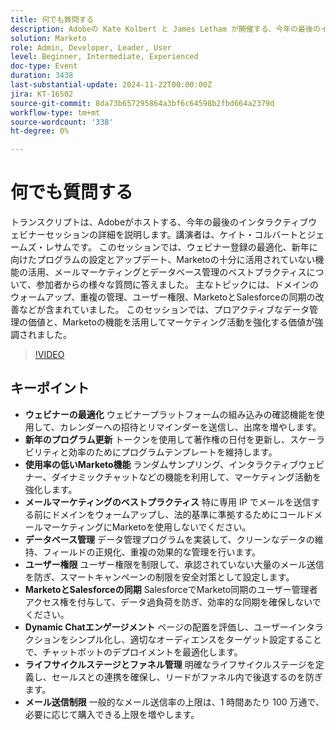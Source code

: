 ```yaml
---
title: 何でも質問する
description: Adobeの Kate Kolbert と James Letham が開催する、今年の最後のインタラクティブウェビナーにご参加ください。ウェビナーの最適化、プログラムの更新、使用率の低いMarketoの機能、メールマーケティングのベストプラクティス、データベース管理、ユーザーの権限、Marketo - Salesforce同期、ダイナミックチャットエンゲージメント、ライフサイクルステージについて説明します。
solution: Marketo
role: Admin, Developer, Leader, User
level: Beginner, Intermediate, Experienced
doc-type: Event
duration: 3438
last-substantial-update: 2024-11-22T00:00:00Z
jira: KT-16502
source-git-commit: 8da73b657295864a3bf6c64598b2fbd664a2379d
workflow-type: tm+mt
source-wordcount: '338'
ht-degree: 0%

---
```



# 何でも質問する

トランスクリプトは、Adobeがホストする、今年の最後のインタラクティブウェビナーセッションの詳細を説明します。講演者は、ケイト・コルバートとジェームズ・レサムです。 このセッションでは、ウェビナー登録の最適化、新年に向けたプログラムの設定とアップデート、Marketoの十分に活用されていない機能の活用、メールマーケティングとデータベース管理のベストプラクティスについて、参加者からの様々な質問に答えました。 主なトピックには、ドメインのウォームアップ、重複の管理、ユーザー権限、MarketoとSalesforceの同期の改善などが含まれていました。 このセッションでは、プロアクティブなデータ管理の価値と、Marketoの機能を活用してマーケティング活動を強化する価値が強調されました。

>[!VIDEO](https://video.tv.adobe.com/v/3438195/?learn=on&enablevpops)

## キーポイント

* **ウェビナーの最適化** ウェビナープラットフォームの組み込みの確認機能を使用して、カレンダーへの招待とリマインダーを送信し、出席を増やします。
* **新年のプログラム更新** トークンを使用して著作権の日付を更新し、スケーラビリティと効率のためにプログラムテンプレートを維持します。
* **使用率の低いMarketo機能** ランダムサンプリング、インタラクティブウェビナー、ダイナミックチャットなどの機能を利用して、マーケティング活動を強化します。
* **メールマーケティングのベストプラクティス** 特に専用 IP でメールを送信する前にドメインをウォームアップし、法的基準に準拠するためにコールドメールマーケティングにMarketoを使用しないでください。
* **データベース管理** データ管理プログラムを実装して、クリーンなデータの維持、フィールドの正規化、重複の効果的な管理を行います。
* **ユーザー権限** ユーザー権限を制限して、承認されていない大量のメール送信を防ぎ、スマートキャンペーンの制限を安全対策として設定します。
* **MarketoとSalesforceの同期** SalesforceでMarketo同期のユーザー管理者アクセス権を付与して、データ過負荷を防ぎ、効率的な同期を確保しないでください。
* **Dynamic Chatエンゲージメント** ページの配置を評価し、ユーザーインタラクションをシンプル化し、適切なオーディエンスをターゲット設定することで、チャットボットのデプロイメントを最適化します。
* **ライフサイクルステージとファネル管理** 明確なライフサイクルステージを定義し、セールスとの連携を確保し、リードがファネル内で後退するのを防ぎます。
* **メール送信制限** 一般的なメール送信率の上限は、1 時間あたり 100 万通で、必要に応じて購入できる上限を増やします。

